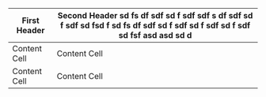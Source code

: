 First Header  | Second Header sd fs df sdf sd f sdf sdf s df sdf sd f sdf sd fsd f sd fs df sdf sd f sdf sd f sdf sd f sdf sd fsf asd asd sd d <caret>
------------- | -------------
Content Cell  | Content Cell
Content Cell  | Content Cell